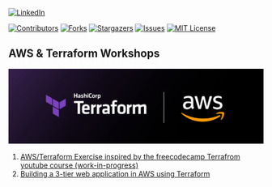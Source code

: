[![LinkedIn][linkedin-shield]][linkedin-url]


[![Contributors][contributors-shield]][contributors-url]
[![Forks][forks-shield]][forks-url]
[![Stargazers][stars-shield]][stars-url]
[![Issues][issues-shield]][issues-url]
[![MIT License][license-shield]][license-url]


## AWS & Terraform Workshops

[![terraform-aws-logo]](#)

1. [AWS/Terraform Exercise inspired by the freecodecamp Terrafrom youtube course (work-in-progress)][exercise-1]
1. [Building a 3-tier web application in AWS using Terraform][exercise-2]

<!-- MARKDOWN LINKS & IMAGES -->
<!-- https://www.markdownguide.org/basic-syntax/#reference-style-links -->
[contributors-shield]: https://img.shields.io/github/contributors/itsnavee/terraworks.svg?style=for-the-badge
[contributors-url]: https://github.com/itsnavee/terraworks/graphs/contributors
[forks-shield]: https://img.shields.io/github/forks/itsnavee/terraworks.svg?style=for-the-badge
[forks-url]: https://github.com/itsnavee/terraworks/network/members
[stars-shield]: https://img.shields.io/github/stars/itsnavee/terraworks.svg?style=for-the-badge
[stars-url]: https://github.com/itsnavee/terraworks/stargazers
[issues-shield]: https://img.shields.io/github/issues/itsnavee/terraworks.svg?style=for-the-badge
[issues-url]: https://github.com/itsnavee/terraworks/issues
[linkedin-shield]: https://img.shields.io/badge/-LinkedIn-black.svg?style=for-the-badge&logo=linkedin&colorB=555
[linkedin-url]: https://linkedin.com/in/naveedah
[diagram]: diagram/diagram.png
[license-shield]: https://img.shields.io/github/license/itsnavee/terraworks.svg?style=for-the-badge
[license-url]: https://github.com/itsnavee/terraworks/blob/master/LICENSE.txt
[linkedin-shield]: https://img.shields.io/badge/-LinkedIn-black.svg?style=for-the-badge&logo=linkedin&colorB=555
[terraform-aws-logo]: https://github.com/itsnavee/terraworks/blob/master/images/terraform-aws-dark.jpeg

<!-- Exercises -->
[exercise-1]: https://github.com/itsnavee/terraworks/tree/master/freecodecamp_course
[exercise-2]: https://github.com/itsnavee/terraworks/tree/master/aws-three-tier-architecture-ex-1
